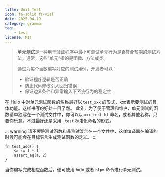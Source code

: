 ```yaml
---
title: Unit Test
icon: fa-solid fa-vial
date: 2025-04-19
category: grammar
tag:
    - test
license: MIT
---
```


> **单元测试**是一种用于验证程序中最小可测试单元行为是否符合预期的测试方法。通常，这些“单元”指的是函数、方法或类。
>
> 通过为每个函数编写对应的测试用例，开发者可以：
> - 验证程序逻辑是否正确
> - 防止代码修改引入回归错误
> - 保证边界条件和异常输入下系统行为的稳定性

在 Hulo 中对单元测试函数的名称最好以 `test_xxx` 的形式，xxx表示要测试的具体功能。这样书写的好处一目了然。
此外，为了便于管理和维护，单元测试的函数请单独写在一个测试文件中，你可以以 `xxx_test.hl` 命名，或者其他名称，只要你乐意。不过最好还是采用 `_test` 标准化命名的形式。

::: warning
请不要将测试函数和非测试混合在一个文件中，这样编译器在编译的时候可能会在目标语言生成测试函数的定义。
:::

```hulo title="math_test.hl" :no-line-numbers
fn test_add() {
    $a := 1 + 1
    assert_eq(a, 2)
}
```

当你编写完成相应函数后，便可使用 `hulo` 或者 `hlpm` 命令进行单元测试。